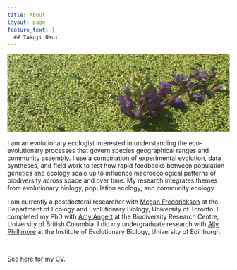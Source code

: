 ```yaml
---
title: About  
layout: page
feature_text: |
  ## Takuji Usui
---
```

![duckweed](images/duck-crop.jpg)

I am an evolutionary ecologist interested in understanding the eco-evolutionary processes that govern species geographical ranges and community assembly. I use a combination of experimental evolution, data syntheses, and field work to test how rapid feedbacks between population genetics and ecology scale up to influence macroecological patterns of biodiversity across space and over time. My research integrates themes from evolutionary biology, population ecology, and community ecology.

I am currently a postdoctoral researcher with [Megan Frederickson](http://mutualism.ca/) at the Department of Ecology and Evolutionary Biology, University of Toronto. I completed my PhD with [Amy Angert](https://angert.github.io) at the Biodiversity Research Centre, University of British Columbia. I did my undergraduate research with [Ally Phillimore](http://phillimore.bio.ed.ac.uk/home) at the Institute of Evolutionary Biology, University of Edinburgh.
&nbsp;

&nbsp;

See [here](https://github.com/takujiusui/takujiusui.github.io/TakujiUsuiCV_2024.pdf) for my CV.
